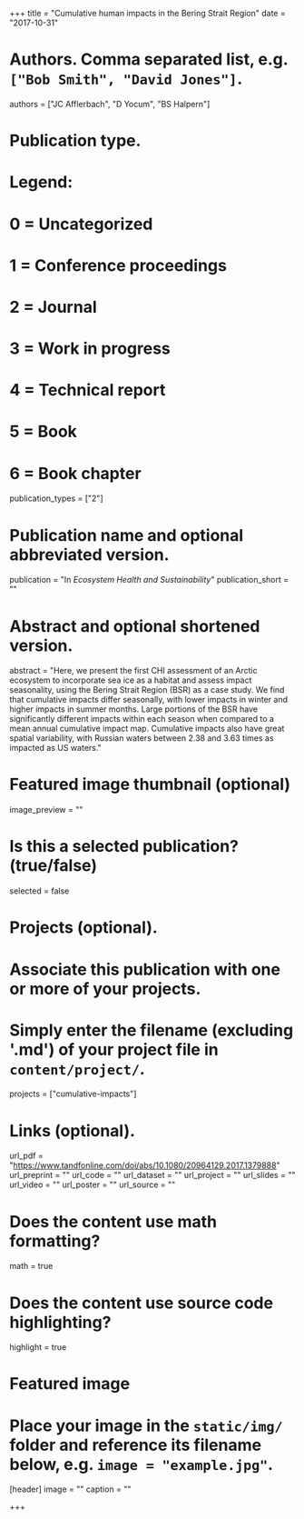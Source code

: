 +++
title = "Cumulative human impacts in the Bering Strait Region"
date = "2017-10-31"

# Authors. Comma separated list, e.g. `["Bob Smith", "David Jones"]`.
authors = ["JC Afflerbach", "D Yocum", "BS Halpern"]

# Publication type.
# Legend:
# 0 = Uncategorized
# 1 = Conference proceedings
# 2 = Journal
# 3 = Work in progress
# 4 = Technical report
# 5 = Book
# 6 = Book chapter
publication_types = ["2"]

# Publication name and optional abbreviated version.
publication = "In *Ecosystem Health and Sustainability*"
publication_short = ""

# Abstract and optional shortened version.
abstract = "Here, we present the first CHI assessment of an Arctic ecosystem to incorporate sea ice as a habitat and assess impact seasonality, using the Bering Strait Region (BSR) as a case study. We find that cumulative impacts differ seasonally, with lower impacts in winter and higher impacts in summer months. Large portions of the BSR have significantly different impacts within each season when compared to a mean annual cumulative impact map. Cumulative impacts also have great spatial variability, with Russian waters between 2.38 and 3.63 times as impacted as US waters."

# Featured image thumbnail (optional)
image_preview = ""

# Is this a selected publication? (true/false)
selected = false

# Projects (optional).
#   Associate this publication with one or more of your projects.
#   Simply enter the filename (excluding '.md') of your project file in `content/project/`.
projects = ["cumulative-impacts"]

# Links (optional).
url_pdf = "https://www.tandfonline.com/doi/abs/10.1080/20964129.2017.1379888"
url_preprint = ""
url_code = ""
url_dataset = ""
url_project = ""
url_slides = ""
url_video = ""
url_poster = ""
url_source = ""

# Does the content use math formatting?
math = true

# Does the content use source code highlighting?
highlight = true

# Featured image
# Place your image in the `static/img/` folder and reference its filename below, e.g. `image = "example.jpg"`.
[header]
image = ""
caption = ""

+++
